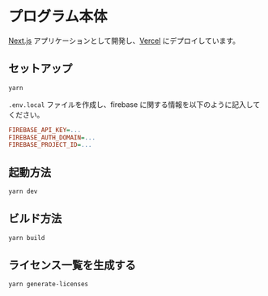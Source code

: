# プログラム本体

[Next.js](https://nextjs.org/) アプリケーションとして開発し、[Vercel](https://vercel.com/home) にデプロイしています。

## セットアップ

```bash
yarn
```

`.env.local` ファイルを作成し、firebase に関する情報を以下のように記入してください。

```ini
FIREBASE_API_KEY=...
FIREBASE_AUTH_DOMAIN=...
FIREBASE_PROJECT_ID=...
```

## 起動方法

```bash
yarn dev
```

## ビルド方法

```bash
yarn build
```

## ライセンス一覧を生成する

```bash
yarn generate-licenses
```
